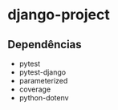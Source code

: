 # django-project
<div>
    <h2>Dependências</h2>
    <ul>
        <li>pytest</li>
        <li>pytest-django</li>
        <li>parameterized</li>
        <li>coverage</li>
        <li>python-dotenv</li>        
    </ul>
</div>